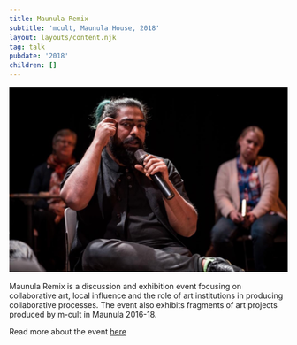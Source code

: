 ```yaml
---
title: Maunula Remix
subtitle: 'mcult, Maunula House, 2018'
layout: layouts/content.njk
tag: talk
pubdate: '2018'
children: []
---
```

![](/static/img/maunularemix_aliakbarmehta_photo11_jaimeculebro_web.jpg)

Maunula Remix is a discussion and exhibition event focusing on collaborative art, local influence and the role of art institutions in producing collaborative processes. The event also exhibits fragments of art projects produced by m-cult in Maunula 2016-18.

Read more about the event [here](http://m-cult.org/news/maunula-remix-exhibitiondiscussion-event-2810)
